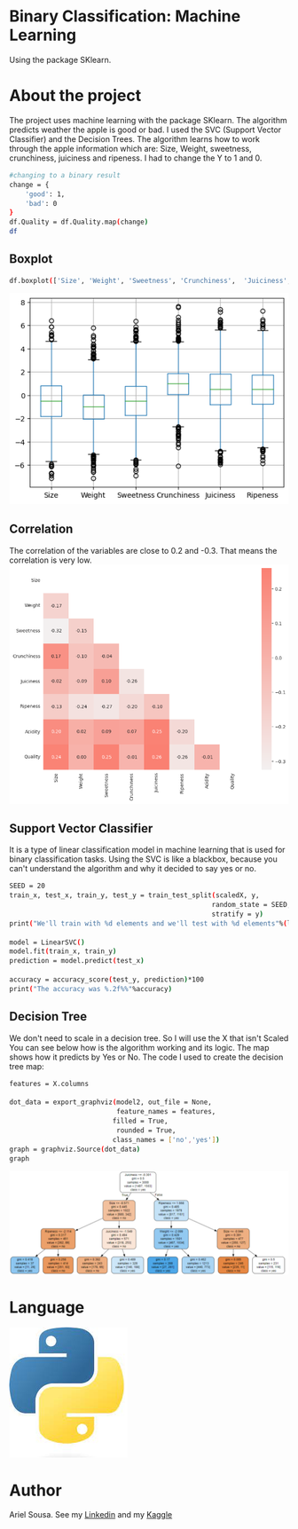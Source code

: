 # Binary Classification: Machine Learning 
Using the package SKlearn.

# About the project

The project uses machine learning with the package SKlearn. The algorithm predicts weather the apple is good or bad. I used the SVC (Support Vector Classifier) and the Decision Trees. The algorithm learns how to work through the apple information which are: Size, Weight, sweetness, crunchiness, juiciness and ripeness. I had to change the Y to 1 and 0.
``` bash
#changing to a binary result
change = {
    'good': 1,
    'bad': 0
}
df.Quality = df.Quality.map(change)
df
```
## Boxplot
``` bash
df.boxplot(['Size', 'Weight', 'Sweetness', 'Crunchiness',  'Juiciness', 'Ripeness']);
```
![boxplot](https://github.com/arielcs309/Binary_Classification/blob/main/Boxplot.png)

## Correlation
The correlation of the variables are close to 0.2 and -0.3. That means the correlation is very low.
![correlation](https://github.com/arielcs309/Binary_Classification/blob/main/Correlation.png)

## Support Vector Classifier
 It is a type of linear classification model in machine learning that is used for binary classification tasks. Using the SVC is like a blackbox, because you can't understand the algorithm and why it decided to say yes or no.
```bash
SEED = 20
train_x, test_x, train_y, test_y = train_test_split(scaledX, y,
                                                   random_state = SEED, test_size = 0.25,
                                                   stratify = y)
print("We'll train with %d elements and we'll test with %d elements"%(len(train_x),len(test_x)))

model = LinearSVC()
model.fit(train_x, train_y)
prediction = model.predict(test_x)

accuracy = accuracy_score(test_y, prediction)*100
print("The accuracy was %.2f%%"%accuracy)
```
## Decision Tree
We don't need to scale in a decision tree. So I will use the X that isn't Scaled
You can see below how is the algorithm working and its logic. The map shows how it predicts by Yes or No. 
The code I used to create the decision tree map:
```bash
features = X.columns

dot_data = export_graphviz(model2, out_file = None,
                           feature_names = features,
                          filled = True,
                           rounded = True,
                          class_names = ['no','yes'])
graph = graphviz.Source(dot_data)
graph
```

![DT](https://github.com/arielcs309/Binary_Classification/blob/main/Decision%20trees.png)

# Language
![python](https://github.com/arielcs309/ML-Sklearn/blob/main/python.jpg)

# Author
Ariel Sousa. 
See my [Linkedin](https://www.linkedin.com/in/ariel-candido-22684578/) and my [Kaggle](https://www.kaggle.com/arielsousa)


